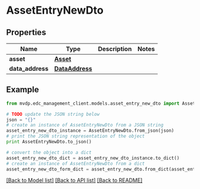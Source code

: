 # AssetEntryNewDto


## Properties
Name | Type | Description | Notes
------------ | ------------- | ------------- | -------------
**asset** | [**Asset**](Asset.md) |  | 
**data_address** | [**DataAddress**](DataAddress.md) |  | 

## Example

```python
from mvdp.edc_management_client.models.asset_entry_new_dto import AssetEntryNewDto

# TODO update the JSON string below
json = "{}"
# create an instance of AssetEntryNewDto from a JSON string
asset_entry_new_dto_instance = AssetEntryNewDto.from_json(json)
# print the JSON string representation of the object
print AssetEntryNewDto.to_json()

# convert the object into a dict
asset_entry_new_dto_dict = asset_entry_new_dto_instance.to_dict()
# create an instance of AssetEntryNewDto from a dict
asset_entry_new_dto_form_dict = asset_entry_new_dto.from_dict(asset_entry_new_dto_dict)
```
[[Back to Model list]](../README.md#documentation-for-models) [[Back to API list]](../README.md#documentation-for-api-endpoints) [[Back to README]](../README.md)


